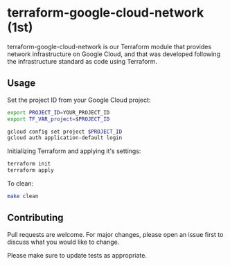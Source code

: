 # terraform-google-cloud-network (1st)

terraform-google-cloud-network is our Terraform module that provides network infrastructure on Google Cloud, and that was developed following the infrastructure standard as code using Terraform.

## Usage

Set the project ID from your Google Cloud project:

```bash
export PROJECT_ID=YOUR_PROJECT_ID
export TF_VAR_project=$PROJECT_ID

gcloud config set project $PROJECT_ID
gcloud auth application-default login
```

Initializing Terraform and applying it's settings:

```bash
terraform init
terraform apply
```

To clean:

```bash
make clean
```

## Contributing
Pull requests are welcome. For major changes, please open an issue first to discuss what you would like to change.

Please make sure to update tests as appropriate.
